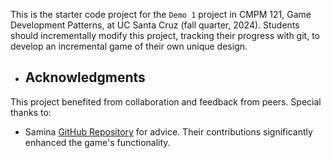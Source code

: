 This is the starter code project for the `Demo 1` project in CMPM 121, Game Development Patterns, at UC Santa Cruz (fall quarter, 2024). Students should incrementally modify this project, tracking their progress with git, to develop an incremental game of their own unique design.

- ## Acknowledgments
This project benefited from collaboration and feedback from peers. Special thanks to:
- Samina [GitHub Repository](https://github.com/saminame/cmpm-121-demo-1) for advice. 
Their contributions significantly enhanced the game's functionality.
